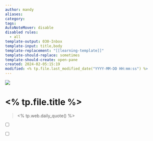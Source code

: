 ```yaml
---
author: mandy
aliases: 
category: 
tags: 
AutoNoteMover: disable
disabled rules:
  - all
template-output: 030-Inbox
template-input: title,body
template-replacement: "[[learning-template]]"
template-should-replace: sometimes
template-should-create: open-pane
created: 2024-02-05:15:19
modified: <% tp.file.last_modified_date("YYYY-MM-DD HH:mm:ss") %>
---
```

![](https://pic.sopili.net/pub/emoji/twitter/2/72x72/1f4d6.png)
# <% tp.file.title %>
> <% tp.web.daily_quote() %>

- [ ] []()
- [ ] []()









